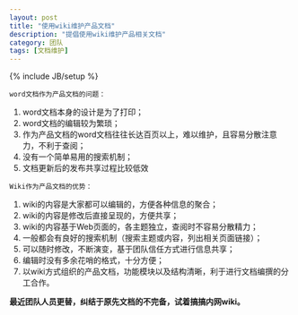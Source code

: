 ```yaml
---
layout: post
title: "使用wiki维护产品文档"
description: "提倡使用wiki维护产品相关文档"
category: 团队
tags: [文档维护]
---
```

{% include JB/setup %}

`word文档作为产品文档的问题：`

1. word文档本身的设计是为了打印；
2. word文档的编辑较为繁琐；
3. 作为产品文档的word文档往往长达百页以上，难以维护，且容易分散注意力，不利于查阅；
4. 没有一个简单易用的搜索机制；
5. 文档更新后的发布共享过程比较低效

`Wiki作为产品文档的优势：`

1. wiki的内容是大家都可以编辑的，方便各种信息的聚合；
2. wiki的内容是修改后直接呈现的，方便共享；
3. wiki的内容基于Web页面的，各主题独立，查阅时不容易分散精力；
4. 一般都会有良好的搜索机制（搜索主题或内容，列出相关页面链接）；
5. 可以随时修改，不断演变，基于团队信任方式进行信息共享；
6. 编辑时没有多余花哨的格式，十分方便；
7. 以wiki方式组织的产品文档，功能模块以及结构清晰，利于进行文档编撰的分工合作。

**最近团队人员更替，纠结于原先文档的不完备，试着搞搞内网wiki。**